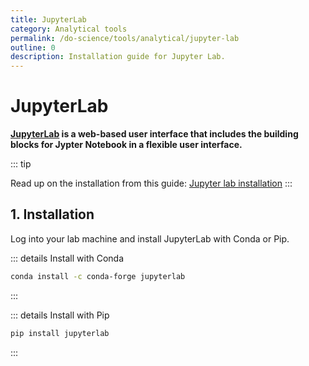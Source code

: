 ```yaml
---
title: JupyterLab
category: Analytical tools
permalink: /do-science/tools/analytical/jupyter-lab
outline: 0
description: Installation guide for Jupyter Lab.
---
```


# JupyterLab

**[JupyterLab](https://jupyterlab.readthedocs.io/en/stable/) is a web-based user interface that includes the building blocks for Jypter Notebook in a flexible user interface.**

::: tip 

Read up on the installation from this guide: [Jupyter lab installation](https://jupyterlab.readthedocs.io/en/stable/getting_started/installation.html)
:::

## 1. Installation 

Log into your lab machine and install JupyterLab with Conda or Pip.

::: details Install with Conda

```bash
conda install -c conda-forge jupyterlab
```

:::

::: details Install with Pip

```bash
pip install jupyterlab
```

:::
